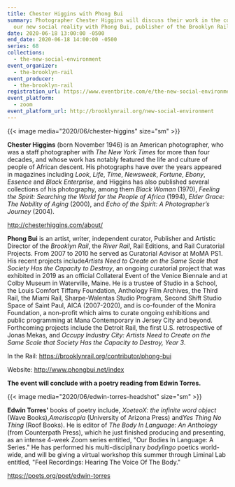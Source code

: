 ```yaml
---
title: Chester Higgins with Phong Bui
summary: Photographer Chester Higgins will discuss their work in the context of
  our new social reality with Phong Bui, publisher of the Brooklyn Rail.
date: 2020-06-18 13:00:00 -0500
end_date: 2020-06-18 14:00:00 -0500
series: 68
collections:
  - the-new-social-environment
event_organizer:
  - the-brooklyn-rail
event_producer:
  - the-brooklyn-rail
registration_url: https://www.eventbrite.com/e/the-new-social-environment-68-chester-higgins-tickets-109149551246
event_platform:
  - zoom
event_platform_url: http://brooklynrail.org/new-social-environment
---
```

{{< image media="2020/06/chester-higgins" size="sm" >}}

**Chester Higgins** (born November 1946) is an American photographer, who was a staff photographer with *The New York Times* for more than four decades, and whose work has notably featured the life and culture of people of African descent. His photographs have over the years appeared in magazines including *Look*, *Life*, *Time*, *Newsweek*, *Fortune*, *Ebony*, *Essence* and *Black Enterprise*, and Higgins has also published several collections of his photography, among them *Black Woman* (1970), *Feeling the Spirit: Searching the World for the People of Africa* (1994), *Elder Grace: The Nobility of Aging* (2000), and *Echo of the Spirit: A Photographer’s Journey* (2004).

<http://chesterhiggins.com/about/>

**Phong Bui** is an artist, writer, independent curator, Publisher and Artistic Director of the *Brooklyn Rail*, the *River Rail*, Rail Editions, and Rail Curatorial Projects. From 2007 to 2010 he served as Curatorial Advisor at MoMA PS1. His recent projects include*Artists Need to Create on the Same Scale that Society Has the Capacity to Destroy*, an ongoing curatorial project that was exhibited in 2019 as an official Collateral Event of the Venice Biennale and at Colby Museum in Waterville, Maine. He is a trustee of Studio in a School, the Louis Comfort Tiffany Foundation, Anthology Film Archives, the Third Rail, the Miami Rail, Sharpe-Walentas Studio Program, Second Shift Studio Space of Saint Paul, AICA (2007-2020), and is co-founder of the Monira Foundation, a non-profit which aims to curate ongoing exhibitions and public programming at Mana Contemporary in Jersey City and beyond. Forthcoming projects include the Detroit Rail, the first U.S. retrospective of Jonas Mekas, and *Occupy Industry City: Artists Need to Create on the Same Scale that Society Has the Capacity to Destroy, Year 3*.

In the Rail: <https://brooklynrail.org/contributor/phong-bui>

Website: <http://www.phongbui.net/index>

**The event will conclude with a poetry reading from Edwin Torres.**

{{< image media="2020/06/edwin-torres-headshot" size="sm" >}}

**Edwin Torres'** books of poetry include, *XoeteoX: the infinite word object* (Wave Books),*Ameriscopia* (University of Arizona Press) and*Yes Thing No Thing* (Roof Books). He is editor of *The Body In Language: An Anthology* (from Counterpath Press), which he just finished producing and presenting, as an intense 4-week Zoom series entitled, "Our Bodies In Language: A Series." He has performed his multi-disciplinary *bodylingo* poetics world-wide, and will be giving a virtual workshop this summer through Liminal Lab entitled, "Feel Recordings: Hearing The Voice Of The Body."

<https://poets.org/poet/edwin-torres>